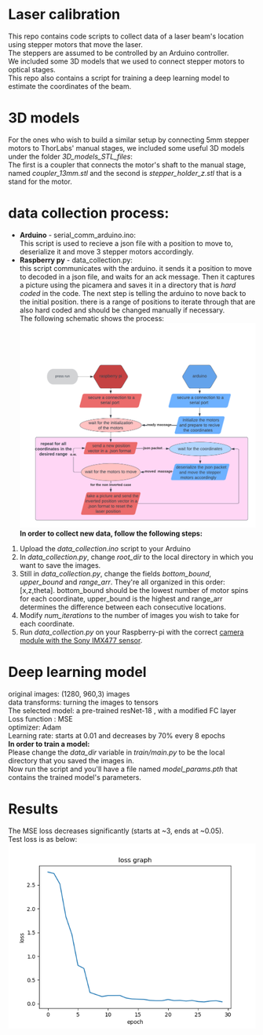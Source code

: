# Laser calibration
This repo contains code scripts to collect data of a laser beam's location using stepper motors that move the laser.<br>
The steppers are assumed to be controlled by an Arduino controller.<br>
We included some 3D models that we used to connect stepper motors to optical stages.<br>
This repo also contains a script for training a deep learning model to estimate the coordinates of the beam.<br>
# 3D models
For the ones who wish to build a similar setup by connecting 5mm stepper motors to ThorLabs' manual stages,
we included some useful 3D models under the folder *3D_models_STL_files*:<br>
The first is a coupler that connects the motor's shaft to the manual stage, named *coupler_13mm.stl*
and the second is *stepper_holder_z.stl* that is a stand for the motor.
# data collection process:
- **Arduino** - serial_comm_arduino.ino:<br>
This script is used to recieve a json file with a position to move to,
deserialize it and move 3 stepper motors accordingly.
- **Raspberry py** - data_collection.py:<br>
this script communicates with the arduino. it sends it a position to move to decoded in a json file,
and waits for an ack message. Then it captures a picture using the picamera and saves it in a directory
that is *hard coded* in the code. The next step is telling the arduino to nove back to the initial position.
there is a range of positions to iterate through that are also hard coded and should be changed manually if necessary.<br>
The following schematic shows the process:<br>
![communication Image](communication_scheme.png) <br>
**In order to collect new data, follow the following steps:** <br>
1. Upload the *data_collection.ino* script to your Arduino <br>
2. In *data_collection.py*, change *root_dir* to the local directory in which you want to save the images. <br>
3. Still in *data_collection.py*, change the fields *bottom_bound*, *upper_bound* and *range_arr*. They're all organized in this order: [x,z,theta].
bottom_bound should be the lowest number of motor spins for each coordinate, upper_bound is the highest and range_arr determines the 
difference between each consecutive locations.<br>
4. Modify *num_iterations* to the number of images you wish to take for each coordinate.<br>
5. Run *data_collection.py* on your Raspberry-pi with the correct [camera module with the Sony IMX477 sensor](https://www.adafruit.com/product/4561).  <br>
# Deep learning model
original images: (1280, 960,3) images<br>
data transforms: turning the images to tensors<br>
The selected model: a pre-trained resNet-18 , with a modified FC layer<br>
Loss function : MSE<br>
optimizer: Adam<br>
Learning rate: starts at 0.01 and decreases by 70% every 8 epochs <br>
**In order to train a model:** <br>
Please change the *data_dir* variable in *train/main.py* to be the local directory that you saved the images in. <br>
Now run the script and you'll have a file named *model_params.pth* that contains the trained model's parameters.<br>
# Results
The MSE loss decreases significantly (starts at ~3, ends at ~0.05). <br>
Test loss is as below: <br>
![test loss Image](./train/loss_graph.png)
